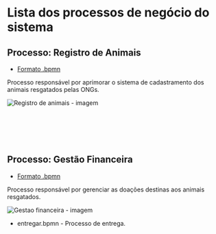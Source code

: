 # Lista dos processos de negócio do sistema

## Processo: Registro de Animais
* [Formato .bpmn](./Registro-de-animais.bpmn) <!-- login.bpmn - Processo de login. -->
<p>Processo responsável por aprimorar o sistema de cadastramento dos animais resgatados pelas ONGs.</p>

![Registro de animais - imagem](https://github.com/leoalmeidabraga/Teste/assets/127418501/0b85662f-ea2a-4fb2-866d-a382891bf2fa)

<p><!-- citaçaõ --><br><br><br><br></p>

## Processo: Gestão Financeira
* [Formato .bpmn](./Gestao-financeira.bpmn) <!-- agendar.bpmn - Processo de agendamento. -->

<p>Processo responsável por gerenciar as doações destinas aos animais resgatados.</p>

![Gestao financeira - imagem](https://github.com/leoalmeidabraga/Teste/assets/127418501/a43b8614-d89a-4e4a-a418-895ef2f8fcc2)




* entregar.bpmn - Processo de entrega.


